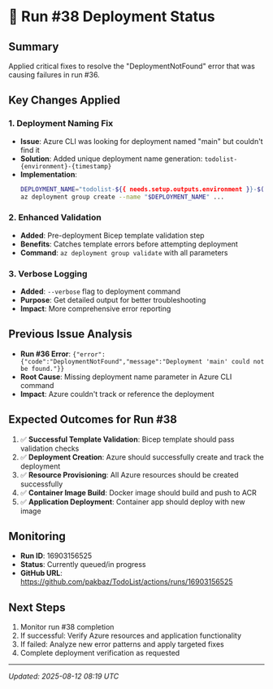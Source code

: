 # 🔧 Run #38 Deployment Status

## Summary
Applied critical fixes to resolve the "DeploymentNotFound" error that was causing failures in run #36.

## Key Changes Applied

### 1. Deployment Naming Fix
- **Issue**: Azure CLI was looking for deployment named "main" but couldn't find it
- **Solution**: Added unique deployment name generation: `todolist-{environment}-{timestamp}`
- **Implementation**: 
  ```bash
  DEPLOYMENT_NAME="todolist-${{ needs.setup.outputs.environment }}-$(date +%Y%m%d-%H%M%S)"
  az deployment group create --name "$DEPLOYMENT_NAME" ...
  ```

### 2. Enhanced Validation
- **Added**: Pre-deployment Bicep template validation step
- **Benefits**: Catches template errors before attempting deployment
- **Command**: `az deployment group validate` with all parameters

### 3. Verbose Logging
- **Added**: `--verbose` flag to deployment command
- **Purpose**: Get detailed output for better troubleshooting
- **Impact**: More comprehensive error reporting

## Previous Issue Analysis
- **Run #36 Error**: `{"error":{"code":"DeploymentNotFound","message":"Deployment 'main' could not be found."}}`
- **Root Cause**: Missing deployment name parameter in Azure CLI command
- **Impact**: Azure couldn't track or reference the deployment

## Expected Outcomes for Run #38
1. ✅ **Successful Template Validation**: Bicep template should pass validation checks
2. ✅ **Deployment Creation**: Azure should successfully create and track the deployment
3. ✅ **Resource Provisioning**: All Azure resources should be created successfully
4. ✅ **Container Image Build**: Docker image should build and push to ACR
5. ✅ **Application Deployment**: Container app should deploy with new image

## Monitoring
- **Run ID**: 16903156525
- **Status**: Currently queued/in progress
- **GitHub URL**: https://github.com/pakbaz/TodoList/actions/runs/16903156525

## Next Steps
1. Monitor run #38 completion
2. If successful: Verify Azure resources and application functionality
3. If failed: Analyze new error patterns and apply targeted fixes
4. Complete deployment verification as requested

---
*Updated: 2025-08-12 08:19 UTC*
